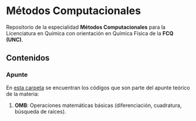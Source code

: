 # Métodos Computacionales

Repositorio de la especialidad **Métodos Computacionales** para la Licenciatura
en Química con orientación en Química Física de la **FCQ (UNC)**.


## Contenidos

### Apunte

En [esta carpeta](https://github.com/fernandezfran/metcomp/tree/main/apunte) se 
encuentran los códigos que son parte del apunte teórico de la materia:

1. **OMB**: Operaciones matemáticas básicas (diferenciación, cuadratura, búsqueda 
de raíces).
